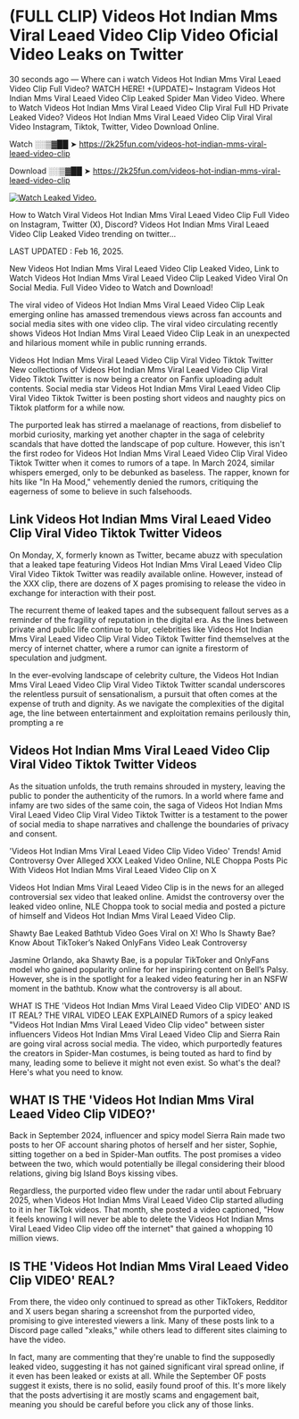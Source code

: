 # (FULL CLIP) Videos Hot Indian Mms Viral Leaed Video Clip Video Oficial Video Leaks on Twitter

30 seconds ago — Where can i watch Videos Hot Indian Mms Viral Leaed Video Clip Full Video? WATCH HERE! +(UPDATE)~ Instagram Videos Hot Indian Mms Viral Leaed Video Clip Leaked Spider Man Video Video. Where to Watch Videos Hot Indian Mms Viral Leaed Video Clip Viral Full HD Private Leaked Video? Videos Hot Indian Mms Viral Leaed Video Clip Viral Viral Video Instagram, Tiktok, Twitter, Video Download Online.

Watch ░░▒▓██ ➤ https://2k25fun.com/videos-hot-indian-mms-viral-leaed-video-clip

Download ░░▒▓██ ➤ https://2k25fun.com/videos-hot-indian-mms-viral-leaed-video-clip

[![Watch Leaked Video.](https://miro.medium.com/v2/resize:fit:828/format:webp/1*cilzJN44JGOrTw9NJCrNHA.gif "Watch Leaked Video")](https://2k25fun.com/videos-hot-indian-mms-viral-leaed-video-clip)

How to Watch Viral Videos Hot Indian Mms Viral Leaed Video Clip Full Video on Instagram, Twitter (X), Discord? Videos Hot Indian Mms Viral Leaed Video Clip Leaked Video trending on twitter...

LAST UPDATED : Feb 16, 2025.

New Videos Hot Indian Mms Viral Leaed Video Clip Leaked Video, Link to Watch Videos Hot Indian Mms Viral Leaed Video Clip Leaked Video Viral On Social Media. Full Video Video to Watch and Download!

The viral video of Videos Hot Indian Mms Viral Leaed Video Clip Leak emerging online has amassed tremendous views across fan accounts and social media sites with one video clip. The viral video circulating recently shows Videos Hot Indian Mms Viral Leaed Video Clip Leak in an unexpected and hilarious moment while in public running errands.

Videos Hot Indian Mms Viral Leaed Video Clip Viral Video Tiktok Twitter New collections of Videos Hot Indian Mms Viral Leaed Video Clip Viral Video Tiktok Twitter is now being a creator on Fanfix uploading adult contents. Social media star Videos Hot Indian Mms Viral Leaed Video Clip Viral Video Tiktok Twitter is been posting short videos and naughty pics on Tiktok platform for a while now.

The purported leak has stirred a maelanage of reactions, from disbelief to morbid curiosity, marking yet another chapter in the saga of celebrity scandals that have dotted the landscape of pop culture. However, this isn't the first rodeo for Videos Hot Indian Mms Viral Leaed Video Clip Viral Video Tiktok Twitter when it comes to rumors of a tape. In March 2024, similar whispers emerged, only to be debunked as baseless. The rapper, known for hits like "In Ha Mood," vehemently denied the rumors, critiquing the eagerness of some to believe in such falsehoods.

## Link Videos Hot Indian Mms Viral Leaed Video Clip Viral Video Tiktok Twitter Videos

On Monday, X, formerly known as Twitter, became abuzz with speculation that a leaked tape featuring Videos Hot Indian Mms Viral Leaed Video Clip Viral Video Tiktok Twitter was readily available online. However, instead of the XXX clip, there are dozens of X pages promising to release the video in exchange for interaction with their post.

The recurrent theme of leaked tapes and the subsequent fallout serves as a reminder of the fragility of reputation in the digital era. As the lines between private and public life continue to blur, celebrities like Videos Hot Indian Mms Viral Leaed Video Clip Viral Video Tiktok Twitter find themselves at the mercy of internet chatter, where a rumor can ignite a firestorm of speculation and judgment.

In the ever-evolving landscape of celebrity culture, the Videos Hot Indian Mms Viral Leaed Video Clip Viral Video Tiktok Twitter scandal underscores the relentless pursuit of sensationalism, a pursuit that often comes at the expense of truth and dignity. As we navigate the complexities of the digital age, the line between entertainment and exploitation remains perilously thin, prompting a re

##  Videos Hot Indian Mms Viral Leaed Video Clip Viral Video Tiktok Twitter Videos

As the situation unfolds, the truth remains shrouded in mystery, leaving the public to ponder the authenticity of the rumors. In a world where fame and infamy are two sides of the same coin, the saga of Videos Hot Indian Mms Viral Leaed Video Clip Viral Video Tiktok Twitter is a testament to the power of social media to shape narratives and challenge the boundaries of privacy and consent.

'Videos Hot Indian Mms Viral Leaed Video Clip Video Video' Trends! Amid Controversy Over Alleged XXX Leaked Video Online, NLE Choppa Posts Pic With Videos Hot Indian Mms Viral Leaed Video Clip on X

Videos Hot Indian Mms Viral Leaed Video Clip is in the news for an alleged controversial sex video that leaked online. Amidst the controversy over the leaked video online, NLE Choppa took to social media and posted a picture of himself and Videos Hot Indian Mms Viral Leaed Video Clip.

Shawty Bae Leaked Bathtub Video Goes Viral on X! Who Is Shawty Bae? Know About TikToker’s Naked OnlyFans Video Leak Controversy

Jasmine Orlando, aka Shawty Bae, is a popular TikToker and OnlyFans model who gained popularity online for her inspiring content on Bell’s Palsy. However, she is in the spotlight for a leaked video featuring her in an NSFW moment in the bathtub. Know what the controversy is all about.

WHAT IS THE 'Videos Hot Indian Mms Viral Leaed Video Clip VIDEO' AND IS IT REAL? THE VIRAL VIDEO LEAK EXPLAINED Rumors of a spicy leaked "Videos Hot Indian Mms Viral Leaed Video Clip video" between sister influencers Videos Hot Indian Mms Viral Leaed Video Clip and Sierra Rain are going viral across social media. The video, which purportedly features the creators in Spider-Man costumes, is being touted as hard to find by many, leading some to believe it might not even exist. So what's the deal? Here's what you need to know.

## WHAT IS THE 'Videos Hot Indian Mms Viral Leaed Video Clip VIDEO?'

Back in September 2024, influencer and spicy model Sierra Rain made two posts to her OF account sharing photos of herself and her sister, Sophie, sitting together on a bed in Spider-Man outfits. The post promises a video between the two, which would potentially be illegal considering their blood relations, giving big Island Boys kissing vibes.

Regardless, the purported video flew under the radar until about February 2025, when Videos Hot Indian Mms Viral Leaed Video Clip started alluding to it in her TikTok videos. That month, she posted a video captioned, "How it feels knowing I will never be able to delete the Videos Hot Indian Mms Viral Leaed Video Clip video off the internet" that gained a whopping 10 million views.

## IS THE 'Videos Hot Indian Mms Viral Leaed Video Clip VIDEO' REAL?

From there, the video only continued to spread as other TikTokers, Redditor and X users began sharing a screenshot from the purported video, promising to give interested viewers a link. Many of these posts link to a Discord page called "xleaks," while others lead to different sites claiming to have the video.

In fact, many are commenting that they're unable to find the supposedly leaked video, suggesting it has not gained significant viral spread online, if it even has been leaked or exists at all. While the September OF posts suggest it exists, there is no solid, easily found proof of this. It's more likely that the posts advertising it are mostly scams and engagement bait, meaning you should be careful before you click any of those links.